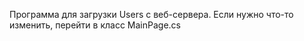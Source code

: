 Программа для загрузки Users с веб-сервера.
Если нужно что-то изменить, перейти в класс MainPage.cs
